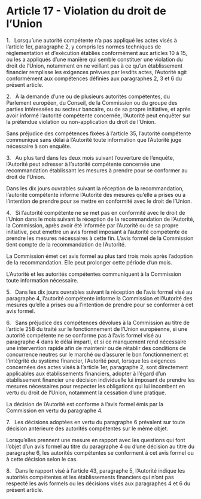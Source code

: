 # Article 17 - Violation du droit de l’Union


1.   Lorsqu’une autorité compétente n’a pas appliqué les actes visés à l’article 1er, paragraphe 2, y compris les normes techniques de réglementation et d’exécution établies conformément aux articles 10 à 15, ou les a appliqués d’une manière qui semble constituer une violation du droit de l’Union, notamment en ne veillant pas à ce qu’un établissement financier remplisse les exigences prévues par lesdits actes, l’Autorité agit conformément aux compétences définies aux paragraphes 2, 3 et 6 du présent article.

2.   À la demande d’une ou de plusieurs autorités compétentes, du Parlement européen, du Conseil, de la Commission ou du groupe des parties intéressées au secteur bancaire, ou de sa propre initiative, et après avoir informé l’autorité compétente concernée, l’Autorité peut enquêter sur la prétendue violation ou non-application du droit de l’Union.

Sans préjudice des compétences fixées à l’article 35, l’autorité compétente communique sans délai à l’Autorité toute information que l’Autorité juge nécessaire à son enquête.

3.   Au plus tard dans les deux mois suivant l’ouverture de l’enquête, l’Autorité peut adresser à l’autorité compétente concernée une recommandation établissant les mesures à prendre pour se conformer au droit de l’Union.

Dans les dix jours ouvrables suivant la réception de la recommandation, l’autorité compétente informe l’Autorité des mesures qu’elle a prises ou a l’intention de prendre pour se mettre en conformité avec le droit de l’Union.

4.   Si l’autorité compétente ne se met pas en conformité avec le droit de l’Union dans le mois suivant la réception de la recommandation de l’Autorité, la Commission, après avoir été informée par l’Autorité ou de sa propre initiative, peut émettre un avis formel imposant à l’autorité compétente de prendre les mesures nécessaires à cette fin. L’avis formel de la Commission tient compte de la recommandation de l’Autorité.

La Commission émet cet avis formel au plus tard trois mois après l’adoption de la recommandation. Elle peut prolonger cette période d’un mois.

L’Autorité et les autorités compétentes communiquent à la Commission toute information nécessaire.

5.   Dans les dix jours ouvrables suivant la réception de l’avis formel visé au paragraphe 4, l’autorité compétente informe la Commission et l’Autorité des mesures qu’elle a prises ou a l’intention de prendre pour se conformer à cet avis formel.

6.   Sans préjudice des compétences dévolues à la Commission au titre de l’article 258 du traité sur le fonctionnement de l’Union européenne, si une autorité compétente ne se conforme pas à l’avis formel visé au paragraphe 4 dans le délai imparti, et si ce manquement rend nécessaire une intervention rapide afin de maintenir ou de rétablir des conditions de concurrence neutres sur le marché ou d’assurer le bon fonctionnement et l’intégrité du système financier, l’Autorité peut, lorsque les exigences concernées des actes visés à l’article 1er, paragraphe 2, sont directement applicables aux établissements financiers, adopter à l’égard d’un établissement financier une décision individuelle lui imposant de prendre les mesures nécessaires pour respecter les obligations qui lui incombent en vertu du droit de l’Union, notamment la cessation d’une pratique.

La décision de l’Autorité est conforme à l’avis formel émis par la Commission en vertu du paragraphe 4.

7.   Les décisions adoptées en vertu du paragraphe 6 prévalent sur toute décision antérieure des autorités compétentes sur le même objet.

Lorsqu’elles prennent une mesure en rapport avec les questions qui font l’objet d’un avis formel au titre du paragraphe 4 ou d’une décision au titre du paragraphe 6, les autorités compétentes se conforment à cet avis formel ou à cette décision selon le cas.

8.   Dans le rapport visé à l’article 43, paragraphe 5, l’Autorité indique les autorités compétentes et les établissements financiers qui n’ont pas respecté les avis formels ou les décisions visés aux paragraphes 4 et 6 du présent article.
